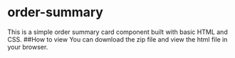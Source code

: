 # order-summary
This is a simple order summary card component built with basic HTML and CSS.
##How to view
You can download the zip file and view the html file in your browser.
